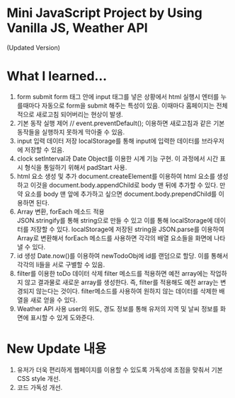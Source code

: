# Mini JavaScript Project by Using Vanilla JS, Weather API

(Updated Version)

# What I learned...

1. form submit
   form 태그 안에 input 태그를 넣은 상황에서 html 실행시 엔터를 누를때마다 자동으로 form을 submit 해주는 특성이 있음. 이때마다 홈페이지는 전체적으로 새로고침 되어버리는 현상이 발생.
2. 기본 동작 실행 제어
   // event.preventDefault(); 이용하면 새로고침과 같은 기본 동작들을 실행하지 못하게 막아줄 수 있음.
3. input 입력 데이터 저장
   localStorage를 통해 input에 입력한 데이터를 브라우저에 저장할 수 있음.
4. clock
   setInterval과 Date Object를 이용한 시계 기능 구현. 이 과정에서 시간 표시 형식을 통일하기 위해서 padStart 사용.
5. html 요소 생성 및 추가
   document.createElement를 이용하여 html 요소를 생성하고 이것을 document.body.appendChild로 body 맨 뒤에 추가할 수 있다. 만약 요소를 body 맨 앞에 추가하고 싶으면 document.body.prependChild를 이용하면 된다.
6. Array 변환, forEach 메소드 적용  
   JSON.stringify를 통해 string으로 만들 수 있고 이를 통해 localStorage에 데이터를 저장할 수 있다. localStorage에 저장된 string을 JSON.parse를 이용하여 Array로 변환해서 forEach 메소드를 사용하면 각각의 배열 요소들을 화면에 나타낼 수 있다.
7. id 생성
   Date.now()를 이용하여 newTodoObj에 id를 랜덤으로 할당. 이를 통해서 각각의 li들을 서로 구별할 수 있음.
8. filter를 이용한 toDo 데이터 삭제
   filter 메소드를 적용하면 예전 array에는 작업하지 않고 결과물로 새로운 array를 생성한다. 즉, filter를 적용해도 예전 array는 변경되지 않는다는 것이다. filter메소드를 사용하여 원하지 않는 데이터를 삭제한 배열을 새로 얻을 수 있다.
9. Weather API 사용
   user의 위도, 경도 정보를 통해 유저의 지역 및 날씨 정보를 화면에 표시할 수 있게 도와준다.

# New Update 내용

1. 유저가 더욱 편리하게 웹페이지를 이용할 수 있도록 가독성에 초점을 맞춰서 기본 CSS style 개선.
2. 코드 가독성 개선.

